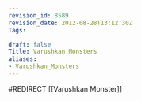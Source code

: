 ```yaml
---
revision_id: 8589
revision_date: 2012-08-28T13:12:30Z
Tags:

draft: false
Title: Varushkan Monsters
aliases:
- Varushkan_Monsters
---
```

#REDIRECT [[Varushkan Monster]]